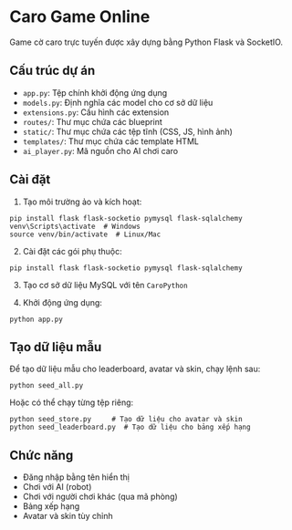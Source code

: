 # Caro Game Online

Game cờ caro trực tuyến được xây dựng bằng Python Flask và SocketIO.

## Cấu trúc dự án

- `app.py`: Tệp chính khởi động ứng dụng
- `models.py`: Định nghĩa các model cho cơ sở dữ liệu
- `extensions.py`: Cấu hình các extension
- `routes/`: Thư mục chứa các blueprint
- `static/`: Thư mục chứa các tệp tĩnh (CSS, JS, hình ảnh)
- `templates/`: Thư mục chứa các template HTML
- `ai_player.py`: Mã nguồn cho AI chơi caro

## Cài đặt

1. Tạo môi trường ảo và kích hoạt:

```
pip install flask flask-socketio pymysql flask-sqlalchemy
venv\Scripts\activate  # Windows
source venv/bin/activate  # Linux/Mac
```

2. Cài đặt các gói phụ thuộc:

```
pip install flask flask-socketio pymysql flask-sqlalchemy
```

3. Tạo cơ sở dữ liệu MySQL với tên `CaroPython`

4. Khởi động ứng dụng:

```
python app.py
```

## Tạo dữ liệu mẫu

Để tạo dữ liệu mẫu cho leaderboard, avatar và skin, chạy lệnh sau:

```
python seed_all.py
```

Hoặc có thể chạy từng tệp riêng:

```
python seed_store.py     # Tạo dữ liệu cho avatar và skin
python seed_leaderboard.py  # Tạo dữ liệu cho bảng xếp hạng
```

## Chức năng

- Đăng nhập bằng tên hiển thị
- Chơi với AI (robot)
- Chơi với người chơi khác (qua mã phòng)
- Bảng xếp hạng
- Avatar và skin tùy chỉnh
